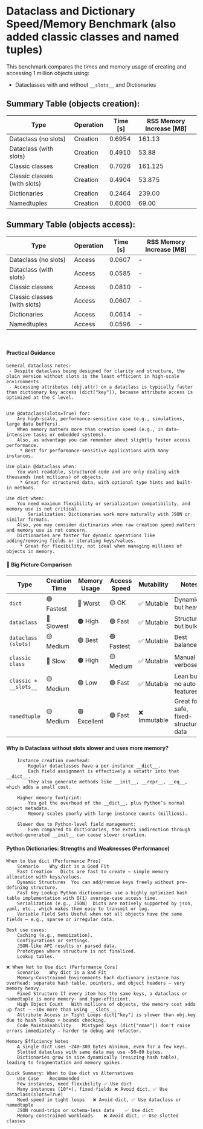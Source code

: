 # Dataclass and Dictionary Speed/Memory Benchmark (also added classic classes and named tuples)

This benchmark compares the times and memory usage of creating and accessing 1 million objects using:
- Dataclasses with and without `__slots__` and Dictionaries


## Summary Table (objects creation):

| Type                         | Operation  | Time [s]         | RSS Memory Increase [MB] |
|------------------------------|------------|------------------|--------------------------|
| Dataclass (no slots)         | Creation   | 0.6954           | 161.13                   |
| Dataclass (with slots)       | Creation   | 0.4910           | 53.88                    |
| Classic classes              | Creation   | 0.7026           | 161.125                  |
| Classic classes (with slots) | Creation   | 0.4904           | 53.875                   |
| Dictionaries                 | Creation   | 0.2464           | 239.00                   |
| Namedtuples                  | Creation   | 0.6000           | 69.00                    |



## Summary Table (objects access):

| Type                          | Operation    | Time [s]         | RSS Memory Increase [MB] |
|-------------------------------|--------------|------------------|-------------------------|
| Dataclass (no slots)          | Access       | 0.0607           | -                       |
| Dataclass (with slots)        | Access       | 0.0585           | -                       |
| Classic classes               | Access       | 0.0810           | -                       |
| Classic classes (with slots)  | Access       | 0.0607           | -                       |
| Dictionaries                  | Access       | 0.0614           | -                       |
| Namedtuples                   | Access       | 0.0596           | -                       |

<br>

#### Practical Guidance
```
General dataclass notes:
 - Despite dataclass being designed for clarity and structure, the plain version without slots is the least efficient in high-scale environments.
 - Accessing attributes (obj.attr) on a dataclass is typically faster than dictionary key access (dict["key"]), because attribute access is optimized at the C level.


Use @dataclass(slots=True) for:
    Any high-scale, performance-sensitive case (e.g., simulations, large data buffers).
    When memory matters more than creation speed (e.g., in data-intensive tasks or embedded systems).
    Also, as advantage you can remember about slightly faster access performance.
     * Best for performance-sensitive applications with many instances.

Use plain @dataclass when:
    You want readable, structured code and are only dealing with thousands (not millions) of objects.
     * Great for structured data, with optional type hints and built-in methods.

Use dict when:
    You need maximum flexibility or serialization compatibility, and memory use is not critical.
        Serialization: Dictionaries work more naturally with JSON or similar formats.
    Also, you may consider dictinaries when raw creation speed matters and memory use is not concern.
    Dictionaries are faster for dynamic operations like adding/removing fields or iterating keys/values.
     * Great for flexibility, not ideal when managing millions of objects in memory.
```

#### 🧠 Big Picture Comparison
| Type                   | Creation Time | Memory Usage    | Access Speed | Mutability     | Notes                                      |
|------------------------|----------------|------------------|----------------|----------------|--------------------------------------------|
| `dict`                | 🟢 Fastest     | 🔴 Worst        | 🟡 OK         | ✅ Mutable     | Dynamic, but heavy                         |
| `dataclass`           | 🔴 Slowest     | 🟠 High         | 🟢 Fast       | ✅ Mutable     | Structured but bulky                       |
| `dataclass (slots)`   | 🟡 Medium      | 🟢 Best         | 🟢 Fastest    | ✅ Mutable     | Best balance                               |
| `classic class`       | 🔴 Slow        | 🟠 High         | 🟡 Medium     | ✅ Mutable     | Manual + verbose                           |
| `classic + __slots__` | 🟡 Medium      | 🟢 Low          | 🟢 Fast       | ✅ Mutable     | Lean but no auto-features                  |
| `namedtuple`          | 🟡 Medium      | 🟢 Excellent    | 🟢 Fast       | ❌ Immutable   | Great for safe, fixed-structure data       |


#### Why is Dataclass without slots slower and uses more memory?
```
    Instance creation overhead:
        Regular dataclasses have a per-instance __dict__.
        Each field assignment is effectively a setattr into that __dict__.
        They also generate methods like __init__, __repr__, __eq__, which adds a small cost.

    Higher memory footprint:
        You get the overhead of the __dict__, plus Python’s normal object metadata.
        Memory scales poorly with large instance counts (millions).

    Slower due to Python-level field management:
        Even compared to dictionaries, the extra indirection through method-generated __init__ can cause slower creation.
```

#### Python Dictionaries: Strengths and Weaknesses (Performance)
```
When to Use dict (Performance Pros)
    Scenario	Why dict is a Good Fit
    Fast Creation	Dicts are fast to create — simple memory allocation with keys/values.
    Dynamic Structures	You can add/remove keys freely without pre-defining structure.
    Fast Key Lookup	Python dictionaries use a highly optimized hash table implementation with O(1) average-case access time.
    Serialization (e.g., JSON)	Dicts are natively supported by json, yaml, etc., which makes them easy to transmit or log.
    Variable Field Sets	Useful when not all objects have the same fields — e.g., sparse or irregular data.

Best use cases:
    Caching (e.g., memoization).
    Configurations or settings.
    JSON-like API results or parsed data.
    Prototypes where structure is not finalized.
    Lookup tables.

❌ When Not to Use dict (Performance Cons)
    Scenario	Why dict is a Bad Fit
    Memory-Constrained Environments	Each dictionary instance has overhead: separate hash table, pointers, and object headers — very memory heavy.
    Fixed Structure	If every item has the same keys, a dataclass or namedtuple is more memory- and type-efficient.
    High Object Count	With millions of objects, the memory cost adds up fast — ~10x more than using __slots__.
    Attribute Access in Tight Loops	dict["key"] is slower than obj.key due to hash lookup + bounds checking.
    Code Maintainability	Mistyped keys (dict["nmae"]) don't raise errors immediately — harder to debug and refactor.

Memory Efficiency Notes
    A single dict uses ~240–300 bytes minimum, even for a few keys.
    Slotted dataclass with same data may use ~50–80 bytes.
    Dictionaries grow in size dynamically (resizing hash table), leading to fragmentation and memory spikes.

Quick Summary: When to Use dict vs Alternatives
    Use Case	Recommended
    Few instances, need flexibility	✅ Use dict
    Many instances (10⁶+), fixed fields	❌ Avoid dict, ✅ Use dataclass(slots=True)
    Need speed in tight loops	❌ Avoid dict, ✅ Use dataclass or namedtuple
    JSON round-trips or schema-less data	✅ Use dict
    Memory-constrained workloads	❌ Avoid dict, ✅ Use slotted classes
```